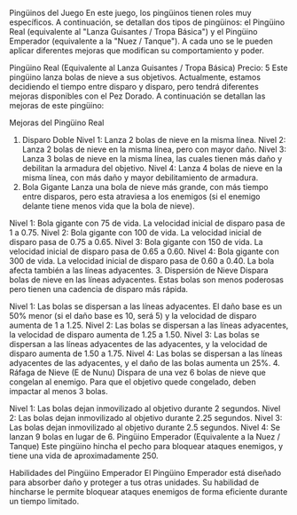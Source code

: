 Pingüinos del Juego
En este juego, los pingüinos tienen roles muy específicos. A continuación, se detallan dos tipos de pingüinos: el Pingüino Real (equivalente al "Lanza Guisantes / Tropa Básica") y el Pingüino Emperador (equivalente a la "Nuez / Tanque"). A cada uno se le pueden aplicar diferentes mejoras que modifican su comportamiento y poder.

Pingüino Real (Equivalente al Lanza Guisantes / Tropa Básica)
Precio: 5
Este pingüino lanza bolas de nieve a sus objetivos. Actualmente, estamos decidiendo el tiempo entre disparo y disparo, pero tendrá diferentes mejoras disponibles con el Pez Dorado. A continuación se detallan las mejoras de este pingüino:

Mejoras del Pingüino Real
1. Disparo Doble
Nivel 1: Lanza 2 bolas de nieve en la misma línea.
Nivel 2: Lanza 2 bolas de nieve en la misma línea, pero con mayor daño.
Nivel 3: Lanza 3 bolas de nieve en la misma línea, las cuales tienen más daño y debilitan la armadura del objetivo.
Nivel 4: Lanza 4 bolas de nieve en la misma línea, con más daño y mayor debilitamiento de armadura.
2. Bola Gigante
Lanza una bola de nieve más grande, con más tiempo entre disparos, pero esta atraviesa a los enemigos (si el enemigo delante tiene menos vida que la bola de nieve).

Nivel 1: Bola gigante con 75 de vida. La velocidad inicial de disparo pasa de 1 a 0.75.
Nivel 2: Bola gigante con 100 de vida. La velocidad inicial de disparo pasa de 0.75 a 0.65.
Nivel 3: Bola gigante con 150 de vida. La velocidad inicial de disparo pasa de 0.65 a 0.60.
Nivel 4: Bola gigante con 300 de vida. La velocidad inicial de disparo pasa de 0.60 a 0.40. La bola afecta también a las líneas adyacentes.
3. Dispersión de Nieve
Dispara bolas de nieve en las líneas adyacentes. Estas bolas son menos poderosas pero tienen una cadencia de disparo más rápida.

Nivel 1: Las bolas se dispersan a las líneas adyacentes. El daño base es un 50% menor (si el daño base es 10, será 5) y la velocidad de disparo aumenta de 1 a 1.25.
Nivel 2: Las bolas se dispersan a las líneas adyacentes, la velocidad de disparo aumenta de 1.25 a 1.50.
Nivel 3: Las bolas se dispersan a las líneas adyacentes de las adyacentes, y la velocidad de disparo aumenta de 1.50 a 1.75.
Nivel 4: Las bolas se dispersan a las líneas adyacentes de las adyacentes, y el daño de las bolas aumenta un 25%.
4. Ráfaga de Nieve (E de Nunu)
Dispara de una vez 6 bolas de nieve que congelan al enemigo. Para que el objetivo quede congelado, deben impactar al menos 3 bolas.

Nivel 1: Las bolas dejan inmovilizado al objetivo durante 2 segundos.
Nivel 2: Las bolas dejan inmovilizado al objetivo durante 2.25 segundos.
Nivel 3: Las bolas dejan inmovilizado al objetivo durante 2.5 segundos.
Nivel 4: Se lanzan 9 bolas en lugar de 6.
Pingüino Emperador (Equivalente a la Nuez / Tanque)
Este pingüino hincha el pecho para bloquear ataques enemigos, y tiene una vida de aproximadamente 250.

Habilidades del Pingüino Emperador
El Pingüino Emperador está diseñado para absorber daño y proteger a tus otras unidades. Su habilidad de hincharse le permite bloquear ataques enemigos de forma eficiente durante un tiempo limitado.

